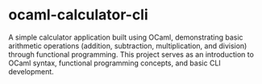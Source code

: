 # ocaml-calculator-cli
A simple calculator application built using OCaml, demonstrating basic arithmetic operations (addition, subtraction, multiplication, and division) through functional programming. This project serves as an introduction to OCaml syntax, functional programming concepts, and basic CLI development.
